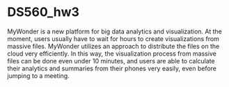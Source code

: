 # DS560_hw3

MyWonder is a new platform for big data analytics and visualization. At the moment, users usually have to wait for hours to create visualizations from massive files. 
MyWonder utilizes an approach to distribute the files on the cloud very efficiently. In this way, the visualization process from massive files can be done even under 10 minutes, and users are able to calculate their analytics and summaries from their phones very easily, even before jumping to a meeting.
